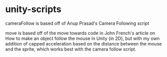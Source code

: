 # unity-scripts

cameraFollow is based off of Anup Prasad's Camera Following script

move is based off of the move towards code in John French's article on How to make an object follow the mouse in Unity (in 2D), but with my own addition of capped acceleration based on the distance between the mouse and the sprite, which works best with the camera follow script.
